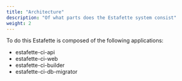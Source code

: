```yaml
---
title: "Architecture"
description: "Of what parts does the Estafette system consist"
weight: 2
---
```


To do this Estafette is composed of the following applications:

- estafette-ci-api
- estafette-ci-web
- estafette-ci-builder
- estafette-ci-db-migrator